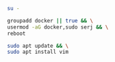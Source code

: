 ```bash
su -
```
```bash
groupadd docker || true && \
usermod -aG docker,sudo serj && \
reboot
```
```bash
sudo apt update && \
sudo apt install vim
```
